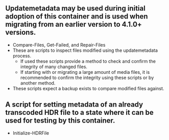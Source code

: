 ## Updatemetadata may be used during initial adoption of this container and is used when migrating from an earlier version to 4.1.0+ versions.
- Compare-Files, Get-Failed, and Repair-Files
- These are scripts to inspect files modified using the updatemetadata process.
    - If used these scripts provide a method to check and confirm the integrity of many changed files.
    - If starting with or migrating a large amount of media files, it is recommended to confirm the integrity using these scripts or by another method.
- These scripts expect a backup exists to compare modified files against.

## A script for setting metadata of an already transcoded HDR file to a state where it can be used for testing by this container.
- Initialize-HDRFile